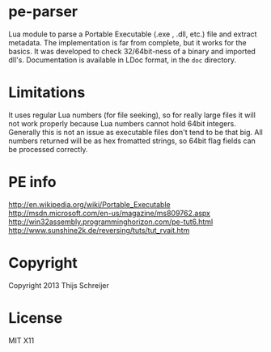 pe-parser
=========

Lua module to parse a Portable Executable (.exe , .dll, etc.) file and extract metadata. The implementation is far from complete, but it works for the basics. It was developed to check 32/64bit-ness of a binary and imported dll's.
Documentation is available in LDoc format, in the `doc` directory.

Limitations
===========

It uses regular Lua numbers (for file seeking), so for really large files it will not work properly because Lua numbers cannot hold 64bit integers. Generally this is not an issue as executable files don't tend to be that big. All numbers returned will be as hex fromatted strings, so 64bit flag fields can be processed correctly.

PE info
=======

http://en.wikipedia.org/wiki/Portable_Executable
http://msdn.microsoft.com/en-us/magazine/ms809762.aspx
http://win32assembly.programminghorizon.com/pe-tut6.html
http://www.sunshine2k.de/reversing/tuts/tut_rvait.htm


Copyright
=========

Copyright 2013 Thijs Schreijer

License
=======

MIT X11 